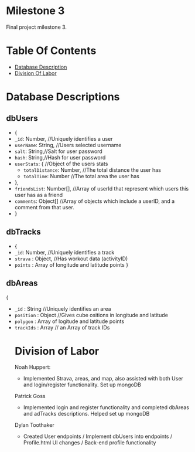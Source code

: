 # Milestone 3
Final project milestone 3.

# Table Of Contents
- [Database Description](#database-description)
- [Division Of Labor](#division-of-labor)

# Database Descriptions

## dbUsers

- {
- `_id`: Number, //Uniquely identifies a user
- `userName`: String, //Users selected username
- `salt`: String,//Salt for user password
- `hash`: String,//Hash for user password
- `userStats`: { //Object of the users stats
    -   `totalDistance`: Number, //The total distance the user has
    -   `totalTime`: Number //The total area the user has
- },
- `friendsList`: Number[], //Array of userId that represent which users this user has as a friend
- `comments`: Object[] //Array of objects which include a userID, and a comment from that user.
- }

## dbTracks

- {
- `_id`: Number, //Uniquely identifies a track
- `strava` : Object, //Has workout data (activityID)
- `points` : Array of longitude and latitude points
}

## dbAreas

{
- `_id` : String //Uniquely identifies an area
- `position` : Object<Objects> //Gives cube ositions in longitude and latitude
- `polygon` : Array of logitude and latitude points
- `trackIds` : Array<Object> // an Array of track IDs

# Division of Labor
Noah Huppert: 
* Implemented Strava, areas, and map, also assisted with both User and login/register functionality. Set up mongoDB

Patrick Goss
* Implemented login and register functionality and completed dbAreas and adTracks descriptions. Helped set up mongoDB

Dylan Toothaker
* Created User endpoints / Implement dbUsers into endpoints / Profile.html UI changes / Back-end profile functionality


